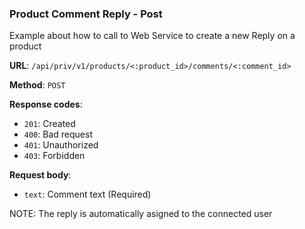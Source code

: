 ### Product Comment Reply - Post

Example about how to call to Web Service to create a new Reply on a product

**URL**: `/api/priv/v1/products/<:product_id>/comments/<:comment_id>`

**Method**: `POST`

**Response codes**: 
* `201`: Created
* `400`: Bad request
* `401`: Unauthorized 
* `403`: Forbidden
  
**Request body**: 
* `text`: Comment text (Required)

NOTE: The reply is automatically asigned to the connected user

